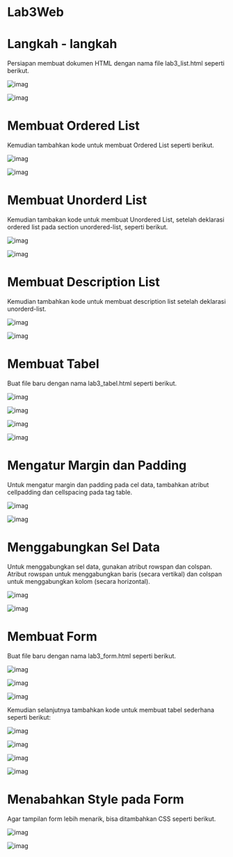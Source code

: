 # Lab3Web
# Langkah - langkah
Persiapan membuat dokumen HTML dengan nama file lab3_list.html seperti berikut.

![imag](https://github.com/fdlhrauf/Lab3Web/blob/main/images/1.JPG)

![imag](https://github.com/fdlhrauf/Lab3Web/blob/main/images/1,1.JPG)

# Membuat Ordered List
Kemudian tambahkan kode untuk membuat Ordered List seperti berikut.

![imag](https://github.com/fdlhrauf/Lab3Web/blob/main/images/2.JPG)

![imag](https://github.com/fdlhrauf/Lab3Web/blob/main/images/2,2.JPG)

# Membuat Unorderd List
Kemudian tambakan kode untuk membuat Unordered List, setelah deklarasi ordered list pada
section unordered-list, seperti berikut.

![imag](https://github.com/fdlhrauf/Lab3Web/blob/main/images/3.JPG)

![imag](https://github.com/fdlhrauf/Lab3Web/blob/main/images/3,3.JPG)

# Membuat Description List
Kemudian tambahkan kode untuk membuat description list setelah deklarasi unorderd-list.

![imag](https://github.com/fdlhrauf/Lab3Web/blob/main/images/4.JPG)

![imag](https://github.com/fdlhrauf/Lab3Web/blob/main/images/4,4.JPG)

# Membuat Tabel
Buat file baru dengan nama lab3_tabel.html seperti berikut.

![imag](https://github.com/fdlhrauf/Lab3Web/blob/main/images/file%20baru.JPG)

![imag](https://github.com/fdlhrauf/Lab3Web/blob/main/images/5.JPG)

![imag](https://github.com/fdlhrauf/Lab3Web/blob/main/images/5.5.JPG)

![imag](https://github.com/fdlhrauf/Lab3Web/blob/main/images/5,5.JPG)

# Mengatur Margin dan Padding
Untuk mengatur margin dan padding pada cel data, tambahkan atribut cellpadding dan
cellspacing pada tag table.

![imag](https://github.com/fdlhrauf/Lab3Web/blob/main/images/padding.JPG)

![imag](https://github.com/fdlhrauf/Lab3Web/blob/main/images/5,5.JPG)

# Menggabungkan Sel Data
Untuk menggabungkan sel data, gunakan atribut rowspan dan colspan. Atribut rowspan untuk
menggabungkan baris (secara vertikal) dan colspan untuk menggabungkan kolom (secara
horizontal).

![imag](https://github.com/fdlhrauf/Lab3Web/blob/main/images/6.JPG)

![imag](https://github.com/fdlhrauf/Lab3Web/blob/main/images/6,6.JPG)

# Membuat Form
Buat file baru dengan nama lab3_form.html seperti berikut.

![imag](https://github.com/fdlhrauf/Lab3Web/blob/main/images/filebaru2.JPG)

![imag](https://github.com/fdlhrauf/Lab3Web/blob/main/images/7.JPG)

![imag](https://github.com/fdlhrauf/Lab3Web/blob/main/images/7,7.JPG)

Kemudian selanjutnya tambahkan kode untuk membuat tabel sederhana seperti berikut:

![imag](https://github.com/fdlhrauf/Lab3Web/blob/main/images/8.JPG)

![imag](https://github.com/fdlhrauf/Lab3Web/blob/main/images/8,8.JPG)

![imag](https://github.com/fdlhrauf/Lab3Web/blob/main/images/9.JPG)

![imag](https://github.com/fdlhrauf/Lab3Web/blob/main/images/9,9.JPG)

# Menabahkan Style pada Form
Agar tampilan form lebih menarik, bisa ditambahkan CSS seperti berikut.

![imag](https://github.com/fdlhrauf/Lab3Web/blob/main/images/10.JPG)

![imag](https://github.com/fdlhrauf/Lab3Web/blob/main/images/10,10.JPG)
